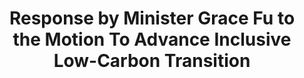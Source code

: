 ---
layout: post
title: "Response by Minister Grace Fu to the Motion To Advance Inclusive Low-Carbon Transition"
file_url: https://www.mse.gov.sg/resource-room/category/2022-01-12-members-motion-to-advance-inclusive-low-carbon-transition/
---